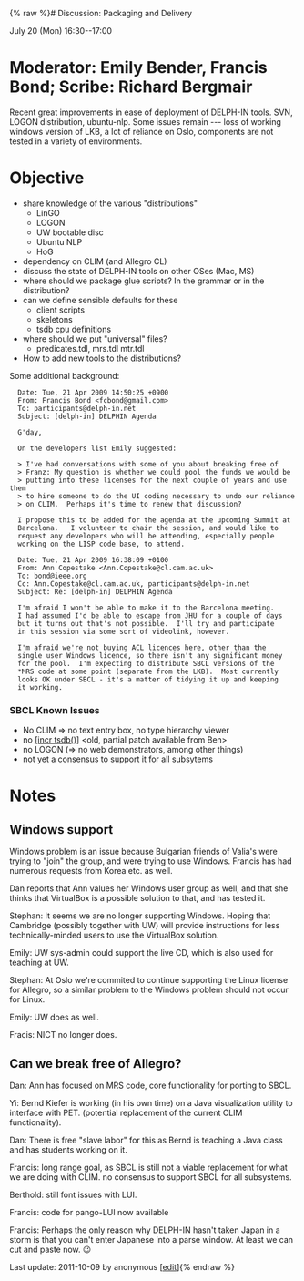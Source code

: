 {% raw %}# Discussion: Packaging and Delivery

July 20 (Mon) 16:30--17:00

# Moderator: Emily Bender, Francis Bond; Scribe: Richard Bergmair

Recent great improvements in ease of deployment of DELPH-IN tools. SVN,
LOGON distribution, ubuntu-nlp. Some issues remain --- loss of working
windows version of LKB, a lot of reliance on Oslo, components are not
tested in a variety of environments.

# Objective

- share knowledge of the various "distributions"
  - LinGO
  - LOGON
  - UW bootable disc
  - Ubuntu NLP
  - HoG
- dependency on CLIM (and Allegro CL)
- discuss the state of DELPH-IN tools on other OSes (Mac, MS)
- where should we package glue scripts? In the grammar or in the
distribution?
- can we define sensible defaults for these
  - client scripts
  - skeletons
  - tsdb cpu definitions
- where should we put "universal" files?
  - predicates.tdl, mrs.tdl mtr.tdl
- How to add new tools to the distributions?

Some additional background:

      Date: Tue, 21 Apr 2009 14:50:25 +0900
      From: Francis Bond <fcbond@gmail.com>
      To: participants@delph-in.net
      Subject: [delph-in] DELPHIN Agenda
    
      G'day,
    
      On the developers list Emily suggested:
    
      > I've had conversations with some of you about breaking free of
      > Franz: My question is whether we could pool the funds we would be
      > putting into these licenses for the next couple of years and use them
      > to hire someone to do the UI coding necessary to undo our reliance
      > on CLIM.  Perhaps it's time to renew that discussion?
    
      I propose this to be added for the agenda at the upcoming Summit at
      Barcelona.   I volunteer to chair the session, and would like to
      request any developers who will be attending, especially people
      working on the LISP code base, to attend.
    
      Date: Tue, 21 Apr 2009 16:38:09 +0100
      From: Ann Copestake <Ann.Copestake@cl.cam.ac.uk>
      To: bond@ieee.org
      Cc: Ann.Copestake@cl.cam.ac.uk, participants@delph-in.net
      Subject: Re: [delph-in] DELPHIN Agenda
    
      I'm afraid I won't be able to make it to the Barcelona meeting.
      I had assumed I'd be able to escape from JHU for a couple of days
      but it turns out that's not possible.  I'll try and participate
      in this session via some sort of videolink, however.
    
      I'm afraid we're not buying ACL licences here, other than the
      single user Windows licence, so there isn't any significant money
      for the pool.  I'm expecting to distribute SBCL versions of the
      *MRS code at some point (separate from the LKB).  Most currently
      looks OK under SBCL - it's a matter of tidying it up and keeping
      it working.

### SBCL Known Issues

- No CLIM =&gt; no text entry box, no type hierarchy viewer
- no [\[incr tsdb()\]](http://www.delph-in.net/itsdb) &lt;old, partial
patch available from Ben&gt;
- no LOGON (=&gt; no web demonstrators, among other things)
- not yet a consensus to support it for all subsytems

# Notes

## Windows support

Windows problem is an issue because Bulgarian friends of Valia's were
trying to "join" the group, and were trying to use Windows. Francis has
had numerous requests from Korea etc. as well.

Dan reports that Ann values her Windows user group as well, and that she
thinks that VirtualBox is a possible solution to that, and has tested
it.

Stephan: It seems we are no longer supporting Windows. Hoping that
Cambridge (possibly together with UW) will provide instructions for less
technically-minded users to use the VirtualBox solution.

Emily: UW sys-admin could support the live CD, which is also used for
teaching at UW.

Stephan: At Oslo we're commited to continue supporting the Linux license
for Allegro, so a similar problem to the Windows problem should not
occur for Linux.

Emily: UW does as well.

Fracis: NICT no longer does.

## Can we break free of Allegro?

Dan: Ann has focused on MRS code, core functionality for porting to
SBCL.

Yi: Bernd Kiefer is working (in his own time) on a Java visualization
utility to interface with PET. (potential replacement of the current
CLIM functionality).

Dan: There is free "slave labor" for this as Bernd is teaching a Java
class and has students working on it.

Francis: long range goal, as SBCL is still not a viable replacement for
what we are doing with CLIM. no consensus to support SBCL for all
subsystems.

Berthold: still font issues with LUI.

Francis: code for pango-LUI now available

Francis: Perhaps the only reason why DELPH-IN hasn't taken Japan in a
storm is that you can't enter Japanese into a parse window. At least we
can cut and paste now. :wink:

Last update: 2011-10-09 by anonymous [[edit](https://github.com/delph-in/docs/wiki/BarcelonaPackaging/_edit)]{% endraw %}